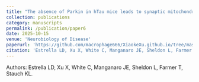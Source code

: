 ```yaml
---
title: "The absence of Parkin in hTau mice leads to synaptic mitochondrial dysfunction, alterations to the synaptic proteome, and increased phosphorylated tau in the Hippocampus"
collection: publications
category: manuscripts
permalink: /publication/paper6
date: 2025-10-15
venue: 'Neurobiology of Disease'
paperurl: 'https://github.com/macrophage666/XiaokeXu.github.io/tree/master/files/paper6.pdf'
citation: 'Estrella LD, Xu X, White C, Manganaro JE, Sheldon L, Farmer T, Stauch KL. &quot;The absence of Parkin in hTau mice leads to synaptic mitochondrial dysfunction, alterations to the synaptic proteome, and increased phosphorylated tau in the Hippocampus.&quot; <i>Neurobiol Dis</i>. 2025 Oct 15;215:107084. doi: 10.1016/j.nbd.2025.107084. Epub 2025 Sep 4. PMID: 40914434.'
---
```


Authors: Estrella LD, Xu X, White C, Manganaro JE, Sheldon L, Farmer T, Stauch KL.